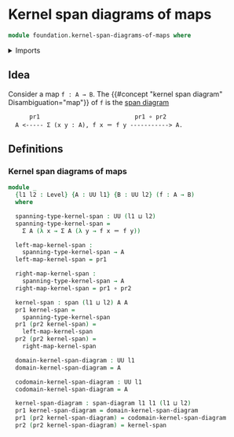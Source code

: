 # Kernel span diagrams of maps

```agda
module foundation.kernel-span-diagrams-of-maps where
```

<details><summary>Imports</summary>

```agda
open import foundation.dependent-pair-types
open import foundation.span-diagrams
open import foundation.spans
open import foundation.universe-levels

open import foundation-core.function-types
open import foundation-core.identity-types
```

</details>

## Idea

Consider a map `f : A → B`. The
{{#concept "kernel span diagram" Disambiguation="map"}} of `f` is the
[span diagram](foundation.span-diagrams.md)

```text
      pr1                           pr1 ∘ pr2
  A <----- Σ (x y : A), f x ＝ f y -----------> A.
```

## Definitions

### Kernel span diagrams of maps

```agda
module _
  {l1 l2 : Level} {A : UU l1} {B : UU l2} (f : A → B)
  where

  spanning-type-kernel-span : UU (l1 ⊔ l2)
  spanning-type-kernel-span =
    Σ A (λ x → Σ A (λ y → f x ＝ f y))

  left-map-kernel-span :
    spanning-type-kernel-span → A
  left-map-kernel-span = pr1

  right-map-kernel-span :
    spanning-type-kernel-span → A
  right-map-kernel-span = pr1 ∘ pr2

  kernel-span : span (l1 ⊔ l2) A A
  pr1 kernel-span =
    spanning-type-kernel-span
  pr1 (pr2 kernel-span) =
    left-map-kernel-span
  pr2 (pr2 kernel-span) =
    right-map-kernel-span

  domain-kernel-span-diagram : UU l1
  domain-kernel-span-diagram = A

  codomain-kernel-span-diagram : UU l1
  codomain-kernel-span-diagram = A

  kernel-span-diagram : span-diagram l1 l1 (l1 ⊔ l2)
  pr1 kernel-span-diagram = domain-kernel-span-diagram
  pr1 (pr2 kernel-span-diagram) = codomain-kernel-span-diagram
  pr2 (pr2 kernel-span-diagram) = kernel-span
```
